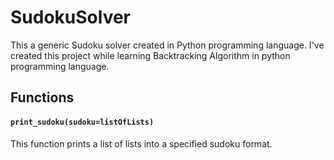 # SudokuSolver
This a generic Sudoku solver created in Python programming language.
I've created this project while learning Backtracking Algorithm in python programming language.

## Functions
#### `print_sudoku(sudoku=listOfLists) `
This function prints a list of lists into a specified sudoku format.